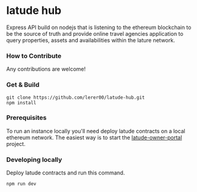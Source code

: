 # latude hub

Express API build on nodejs that is listening to the ethereum blockchain to be the source of truth and provide online travel agencies application to query properties, assets and availabilities within the lature network.

### How to Contribute

Any contributions are welcome!

### Get & Build

```
git clone https://github.com/lerer00/latude-hub.git
npm install
```

### Prerequisites

To run an instance locally you'll need deploy latude contracts on a local ethereum network. The easiest way is to start the [latude-owner-portal](https://github.com/lerer00/latude-owner-portal) project.

### Developing locally

Deploy latude contracts and run this command.

```
npm run dev
```
